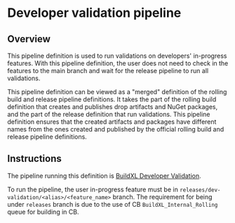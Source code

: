# Developer validation pipeline

## Overview

This pipeline definition is used to run validations on developers' in-progress features.
With this pipeline definition, the user does not need to check in the features to the main branch
and wait for the release pipeline to run all validations.

This pipeline definition can be viewed as a "merged" definition of the rolling build and release pipeline definitions.
It takes the part of the rolling build definition that creates and publishes drop artifacts and NuGet packages, and
the part of the release definition that run validations. This pipeline definition ensures that the created artifacts
and packages have different names from the ones created and published by the official rolling build and release pipeline definitions.

## Instructions

The pipeline running this definition is [BuildXL Developer Validation](https://dev.azure.com/mseng/Domino/_build?definitionId=19875).

To run the pipeline, the user in-progress feature must be in `releases/dev-validation/<alias>/<feature_name>` branch. The requirement for being
under `releases` branch is due to the use of CB `BuildXL_Internal_Rolling` queue for building in CB.
